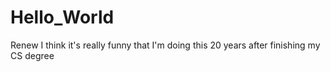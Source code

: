 # Hello_World
Renew
I think it's really funny that I'm doing this 20 years after finishing my CS degree
